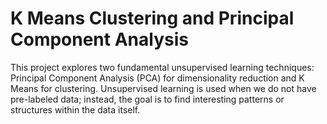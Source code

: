 # K Means Clustering and Principal Component Analysis

This project explores two fundamental unsupervised learning techniques: Principal Component Analysis (PCA) for dimensionality reduction and K Means for clustering. Unsupervised learning is used when we do not have pre-labeled data; instead, the goal is to find interesting patterns or structures within the data itself.
